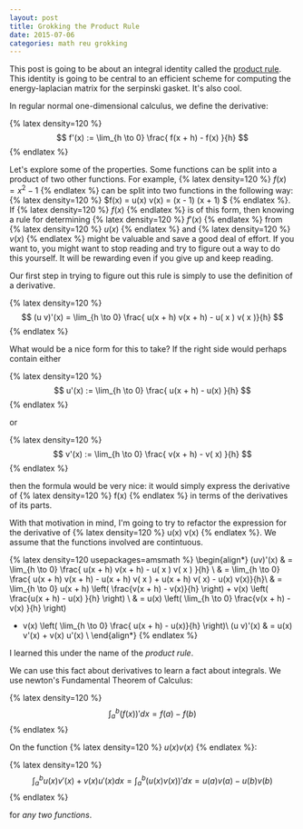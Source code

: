 ```yaml
---
layout: post
title: Grokking the Product Rule
date: 2015-07-06
categories: math reu grokking
---
```


This post is going to be about an integral identity called the
	[product rule](https://en.wikipedia.org/wiki/Product_rule).
This identity is going to be central to an efficient
	scheme for computing the energy-laplacian matrix
	for the serpinski gasket.
It's also cool.


In regular normal one-dimensional calculus, we define the derivative:

{% latex density=120 %}
$$ f'(x) := \lim_{h \to 0} \frac{ f(x + h) - f(x) }{h} $$
{% endlatex %}

Let's explore some of the properties.
Some functions can be split into a product of two other functions.
For example, {% latex density=120 %} $f(x) = x^2 - 1$ {% endlatex %}
	can be split into two functions in the following way:
	{% latex density=120 %} $f(x) = u(x) v(x) = (x - 1) (x + 1) $
	{% endlatex %}.
If {% latex density=120 %} $f(x)$ {% endlatex %} is of this form, 
	then knowing a rule for determining {% latex density=120 %}
	$f'(x)$ {% endlatex %} from {% latex density=120 %} $u(x)$
	{% endlatex %} and {% latex density=120 %} $v(x)$ {% endlatex %}
	might be valuable and save a good deal of effort.
If you want to, you might want to stop reading and try to figure out
	a way to do this yourself.
It will be rewarding even if you give up and keep reading.

Our first step in trying to figure out this rule is simply to use
	the definition of a derivative.

{% latex density=120 %}
$$ (u v)'(x) = \lim_{h \to 0} \frac{ u(x + h) v(x + h) - u( x ) v( x )}{h} $$
{% endlatex %}

What would be a nice form for this to take?
If the right side would perhaps contain either 

{% latex density=120 %}
$$ u'(x) := \lim_{h \to 0} \frac{ u(x + h) - u(x) }{h} $$
{% endlatex %} 

or 

{% latex density=120 %} 
$$ v'(x) := \lim_{h \to 0} \frac{ v(x + h) - v( x) }{h} $$
{% endlatex %}

then the formula would be very nice: it would simply express the 
	derivative of {% latex density=120 %} f(x) {% endlatex %}
	in terms of the derivatives of its parts.

With that motivation in mind, I'm going to try to refactor the expression
	for the derivative of {% latex density=120 %} u(x) v(x) {% endlatex %}.
We assume that the functions involved are contintuous.

{% latex density=120 usepackages=amsmath %}
\begin{align*}
(uv)'(x) & = \lim_{h \to 0} \frac{ u(x + h) v(x + h) - u( x ) v( x ) }{h} \\
& = \lim_{h \to 0} \frac{ u(x + h) v(x + h) - u(x + h) v( x ) + u(x + h) v( x)
	- u(x) v(x)}{h}\\
& = \lim_{h \to 0} u(x + h) \left( \frac{v(x + h) - v(x)}{h} \right)
	+ v(x) \left( \frac{u(x + h) - u(x) }{h} \right) \\
& = u(x) \left( \lim_{h \to 0} \frac{v(x + h) - v(x) }{h} \right)
+ v(x) \left( \lim_{h \to 0} \frac{ u(x + h) - u(x)}{h} \right)\\
(u v)'(x) & = u(x) v'(x) + v(x) u'(x) \\
\end{align*}
{% endlatex %}

I learned this under the name of the _product rule_.

We can use this fact about derivatives to learn a fact about integrals.
We use newton's Fundamental Theorem of Calculus:

{% latex density=120 %}
$$ \int_a^b \left( f(x) \right)' dx =  f(a) - f(b)$$
{% endlatex %}

On the function {% latex density=120 %} $u(x) v(x)$ {% endlatex %}:

{% latex density=120 %}
$$ \int_a^b u(x) v'(x) + v(x) u'(x) dx = \int_a^b ( u(x) v(x) )' dx 
	= u(a) v(a) - u( b ) v (b) $$
{% endlatex %}

for _any two functions_.
